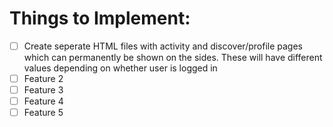 # Things to Implement:

- [ ] Create seperate HTML files with activity and discover/profile pages which can permanently be shown on the sides. These will have different values depending on whether user is logged in
- [ ] Feature 2
- [ ] Feature 3
- [ ] Feature 4
- [ ] Feature 5